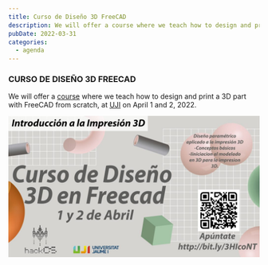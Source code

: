 ```yaml
---
title: Curso de Diseño 3D FreeCAD
description: We will offer a course where we teach how to design and print a 3D part with FreeCAD from scratch, at UJI on April 1 and 2, 2022.
pubDate: 2022-03-31
categories:
  - agenda
---
```


### CURSO DE DISEÑO 3D FREECAD

We will offer a [course](bit.ly/3HIcoNT) where we teach how to design and print a 3D part with FreeCAD from scratch, at [UJI](https://www.google.es/maps/place/Universitat+Jaume+I/@39.9902105,-0.0511631,14z/data=!4m6!3m5!1s0xd5ffe0fca9b5147:0x1368bf53b3a7fb3f!8m2!3d39.9943481!4d-0.0702147!16zL20vMDg0dGNk?coh=164777&entry=tt&shorturl=1) on April 1 and 2, 2022.

![](images/5259437-v3-banner-1-1024x576.jpg)
